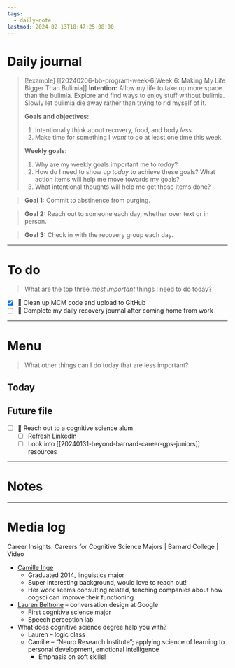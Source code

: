 ```yaml
---
tags:
  - daily-note
lastmod: 2024-02-13T18:47:25-08:00
---
```

# Daily journal

>[!example] [[20240206-bb-program-week-6|Week 6: Making My Life Bigger Than Bulimia]]
>**Intention:** Allow my life to take up more space than the bulimia. Explore and find ways to enjoy stuff without bulimia. Slowly let bulimia die away rather than trying to rid myself of it.
>
>**Goals and objectives:**
>1. Intentionally think about recovery, food, and body *less*.
>2. Make time for something I *want* to do at least one time this week.
>
>**Weekly goals:**
>1. Why are my weekly goals important me to *today*?
>2. How do I need to show up *today* to achieve these goals? What action items will help me move towards my goals?
>3. What intentional thoughts will help me get those items done?

>**Goal 1:** Commit to abstinence from purging.

>**Goal 2:** Reach out to someone each day, whether over text or in person.

>**Goal 3:** Check in with the recovery group each day.

---
# To do

> What are the top three *most important* things I need to do today?

- [x] 🌱 Clean up MCM code and upload to GitHub
- [ ] 🌱 Complete my daily recovery journal after coming home from work

----
# Menu

> What other things can I do today that are less important?
## Today

## Future file

- [ ] 🌱 Reach out to a cognitive science alum
	- [ ] Refresh LinkedIn
	- [ ] Look into [[20240131-beyond-barnard-career-gps-juniors]] resources

---
# Notes

---
# Media log

Career Insights: Careers for Cognitive Science Majors | Barnard College | Video
- [Camille Inge](https://www.linkedin.com/in/camille-inge/) 
	- Graduated 2014, linguistics major
	- Super interesting background, would love to reach out!
	- Her work seems consulting related, teaching companies about how cogsci can improve their functioning
- [Lauren Beltrone](https://www.linkedin.com/in/laurenbeltrone/) – conversation design at Google
	- First cognitive science major
	- Speech perception lab
- What does cognitive science degree help you with?
	- Lauren – logic class
	- Camille – “Neuro Research Institute”; applying science of learning to personal development, emotional intelligence 
		- Emphasis on soft skills!